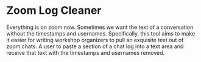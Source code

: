 # Zoom Log Cleaner

Everything is on zoom now. Sometimes we want the text of a conversation without the timestamps and usernames. Specifically, this tool aims to make it
easier for writing workshop organizers to pull an exquisite text out of zoom chats. A user to paste a section of a chat log into a text area and receive that text with the timestamps and usernames removed.
